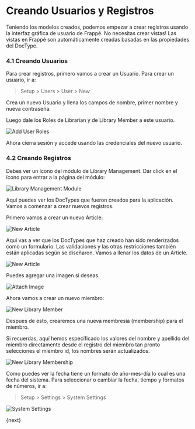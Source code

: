 # Creando Usuarios y Registros

Teniendo los modelos creados, podemos empezar a crear registros usando la interfaz gráfica de usuario de Frappé. No necesitas crear vistas! Las vistas en Frappé son automáticamente creadas basadas en las propiedades del DocType.

### 4.1 Creando Usuarios

Para crear registros, primero vamos a crear un Usuario. Para crear un usuario, ir a:

> Setup > Users > User > New

Crea un nuevo Usuario y llena los campos de nombre, primer nombre y nueva contraseña.

Luego dale los Roles de Librarian y de Library Member a este usuario.

<img class="screenshot" alt="Add User Roles" src="/assets/frappe_docs/assets/img/add_user_roles.png">

Ahora cierra sesión y accede usando las credenciales del nuevo usuario.

### 4.2 Creando Registros

Debes ver un ícono del módulo de Library Management. Dar click en el ícono para entrar a la página del módulo:

<img class="screenshot" alt="Library Management Module" src="/assets/frappe_docs/assets/img/lib_management_module.png">

Aquí puedes ver los DocTypes que fueron creados para la aplicación. Vamos a comenzar a crear nuevos registros.

Primero vamos a crear un nuevo Article:

<img class="screenshot" alt="New Article" src="/assets/frappe_docs/assets/img/new_article_blank.png">

Aquí vas a ver que los DocTypes que haz creado han sido renderizados como un formulario. Las validaciones y las otras restricciones también están aplicadas según se diseñaron. Vamos a llenar los datos de un Article.

<img class="screenshot" alt="New Article" src="/assets/frappe_docs/assets/img/new_article.png">

Puedes agregar una imagen si deseas.

<img class="screenshot" alt="Attach Image" src="/assets/frappe_docs/assets/img/attach_image.gif">

Ahora vamos a crear un nuevo miembro:

<img class="screenshot" alt="New Library Member" src="/assets/frappe_docs/assets/img/new_member.png">

Despues de esto, crearemos una nueva membresía (membership) para el miembro.

Si recuerdas, aquí hemos específicado los valores del nombre y apellido del miembro directamente desde el registro del miembro tan pronto selecciones el miembro id, los nombres serán actualizados.

<img class="screenshot" alt="New Library Membership" src="/assets/frappe_docs/assets/img/new_lib_membership.png">

Como puedes ver la fecha tiene un formato de año-mes-día lo cual es una fecha del sistema. Para seleccionar o cambiar la fecha, tiempo y formatos de números, ir a:

> Setup > Settings > System Settings

<img class="screenshot" alt="System Settings" src="/assets/frappe_docs/assets/img/system_settings.png">

{next}
